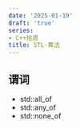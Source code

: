 ```yaml
---
date: '2025-01-19'
draft: 'true'
series:
- C++拾遗
title: STL-算法
---
```


## 谓词
- std::all_of
- std::any_of
- std::none_of